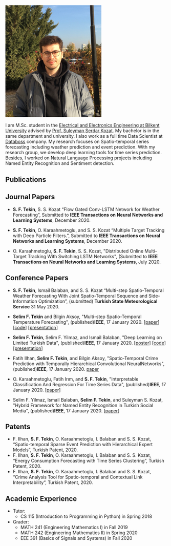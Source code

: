 
<img src="profile.png" alt="drawing" width="300"/>

I am M.Sc. student in the [Electrical and Electronics Engineering at Bilkent University](https://ee.bilkent.edu.tr/en/) advised by [Prof. Suleyman Serdar Kozat](http://kilyos.ee.bilkent.edu.tr/~kozat/). My bachelor is in the same department and university. I also work as a full time Data Scientist at [Databoss](http://data-boss.com.tr) company. My research focuses on Spatio-temporal series forecasting including weather prediction and event prediction. With my research group, we develop deep learning tools for time series prediction. Besides, I worked on Natural Language Processing projects including Named Entity Recognition and Sentiment detection. 

## Publications

## Journal Papers

* **S. F. Tekin**, S. S. Kozat “Flow Gated Conv-LSTM Network for Weather Forecasting”, Submitted to **IEEE Transactions on Neural Networks and Learning Systems**, December 2020.

* **S. F. Tekin**, O. Karaahmetoglu, and S. S. Kozat “Multiple Target Tracking with Deep Particle Filters.”, Submitted to **IEEE Transactions on Neural Networks and Learning Systems**, December 2020.

* O. Karaahmetoglu, **S. F. Tekin**, S. S. Kozat, "Distributed Online Multi-Target Tracking With Switching LSTM Networks", (Submitted to **IEEE Transactions on Neural Networks and Learning Systems**, July 2020.


## Conference Papers

* **S. F. Tekin**, Ismail Balaban, and S. S. Kozat “Multi-step Spatio-Temporal Weather Forecasting With Joint Spatio-Temporal Sequence and Side-Information Optimization”, (submitted) **Turkish  State  Meteorological  Service** 31 May 2020.

* **Selim F. Tekin** and Bilgin Aksoy, "Multi-step Spatio-Temporal Temperature Forecasting", (published)**IEEE**, 17 January 2020. [[paper](https://ieeexplore.ieee.org/abstract/document/9302113)] [[code](https://github.com/sftekin/weather_sui)] [[presentation](https://sftekin.github.io/pdfs/siu_2020_2.pdf)]

* **Selim F. Tekin**, Selim F. Yilmaz, and Ismail Balaban, "Deep Learning on Limited Turkish Data", (published)**IEEE**, 17 January 2020. [[poster](https://sftekin.github.io/pdfs/poster.pdf)] [[code](https://github.com/sftekin/siu_nlp)] [[presentation](https://sftekin.github.io/pdfs/siu_2020_1.pdf)]

* Fatih Ilhan, **Selim F. Tekin**, and Bilgin Aksoy, "Spatio-Temporal Crime Prediction with Temporally Hierarchical Convolutional NeuralNetworks", (published)**IEEE**, 17 January 2020. [paper](https://ieeexplore.ieee.org/document/9302169)

* O. Karaahmetoglu, Fatih Irım, and **S. F. Tekin**, "Interpretable Classification And Regression For Time Series Data", (published)**IEEE**, 17 January 2020. [[paper](https://ieeexplore.ieee.org/document/9302352)]

* Selim F. Yilmaz, Ismail Balaban, **Selim F. Tekin**, and Suleyman S. Kozat, "Hybrid Framework for Named Entity Recognition in Turkish Social Media", (published)**IEEE**, 17 January 2020. [[paper](https://ieeexplore.ieee.org/abstract/document/9302335)]


## Patents

* F. Ilhan, **S. F. Tekin**, O. Karaahmetoglu, I. Balaban and S. S. Kozat, “Spatio-temporal Sparse Event Prediction with Hierarchical Expert Models”, Turkish Patent, 2020.
* F. Ilhan, **S. F. Tekin**, O. Karaahmetoglu, I. Balaban and S. S. Kozat, “Energy Consumption Forecasting with Time Series Clustering”, Turkish Patent, 2020.
* F. Ilhan, **S. F. Tekin**, O. Karaahmetoglu, I. Balaban and S. S. Kozat, “Crime Analysis Tool for Spatio-temporal and Contextual Link Interpretability”, Turkish Patent, 2020.

## Academic Experience
* Tutor:
  * CS 115 (Introduction to Programming in Python) in Spring 2018
* Grader:
  * MATH 241 (Engineering Mathematics I) in Fall 2019
  * MATH 242 (Engineering Mathematics II) in Spring 2020
  * EEE 391 (Basics of Signals and Systems) in Fall 2020



<!-- Please don't remove this: Grab your social icons from https://github.com/carlsednaoui/gitsocial -->

